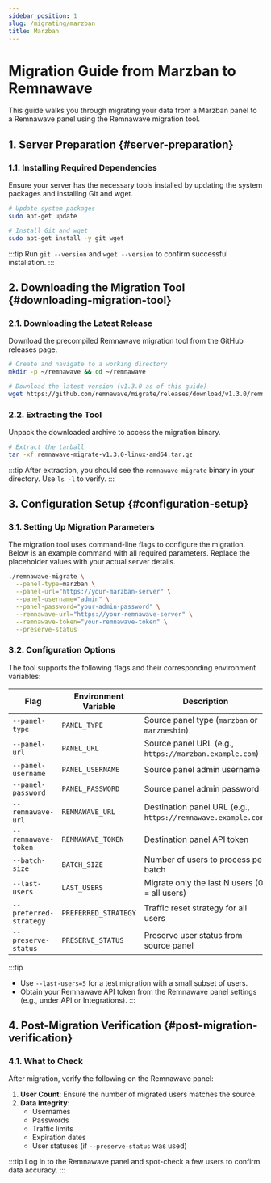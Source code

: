 ```yaml
---
sidebar_position: 1
slug: /migrating/marzban
title: Marzban
---
```


# Migration Guide from Marzban to Remnawave

This guide walks you through migrating your data from a Marzban panel to a Remnawave panel using the Remnawave migration tool.

## 1. Server Preparation {#server-preparation}

### 1.1. Installing Required Dependencies

Ensure your server has the necessary tools installed by updating the system packages and installing Git and wget.

```bash
# Update system packages
sudo apt-get update

# Install Git and wget
sudo apt-get install -y git wget
```

:::tip
Run `git --version` and `wget --version` to confirm successful installation.
:::

## 2. Downloading the Migration Tool {#downloading-migration-tool}

### 2.1. Downloading the Latest Release

Download the precompiled Remnawave migration tool from the GitHub releases page.

```bash
# Create and navigate to a working directory
mkdir -p ~/remnawave && cd ~/remnawave

# Download the latest version (v1.3.0 as of this guide)
wget https://github.com/remnawave/migrate/releases/download/v1.3.0/remnawave-migrate-v1.3.0-linux-amd64.tar.gz
```

### 2.2. Extracting the Tool

Unpack the downloaded archive to access the migration binary.

```bash
# Extract the tarball
tar -xf remnawave-migrate-v1.3.0-linux-amd64.tar.gz
```

:::tip
After extraction, you should see the `remnawave-migrate` binary in your directory. Use `ls -l` to verify.
:::

## 3. Configuration Setup {#configuration-setup}

### 3.1. Setting Up Migration Parameters

The migration tool uses command-line flags to configure the migration. Below is an example command with all required parameters. Replace the placeholder values with your actual server details.

```bash
./remnawave-migrate \
  --panel-type=marzban \
  --panel-url="https://your-marzban-server" \
  --panel-username="admin" \
  --panel-password="your-admin-password" \
  --remnawave-url="https://your-remnawave-server" \
  --remnawave-token="your-remnawave-token" \
  --preserve-status
```

### 3.2. Configuration Options

The tool supports the following flags and their corresponding environment variables:

| Flag                  | Environment Variable    | Description                                    | Default   |
|-----------------------|-------------------------|------------------------------------------------|-----------|
| `--panel-type`        | `PANEL_TYPE`           | Source panel type (`marzban` or `marzneshin`)  | `marzban` |
| `--panel-url`         | `PANEL_URL`            | Source panel URL (e.g., `https://marzban.example.com`) | -         |
| `--panel-username`    | `PANEL_USERNAME`       | Source panel admin username                    | -         |
| `--panel-password`    | `PANEL_PASSWORD`       | Source panel admin password                    | -         |
| `--remnawave-url`     | `REMNAWAVE_URL`        | Destination panel URL (e.g., `https://remnawave.example.com`) | -         |
| `--remnawave-token`   | `REMNAWAVE_TOKEN`      | Destination panel API token                    | -         |
| `--batch-size`        | `BATCH_SIZE`           | Number of users to process per batch           | `100`     |
| `--last-users`        | `LAST_USERS`           | Migrate only the last N users (0 = all users)  | `0`       |
| `--preferred-strategy`| `PREFERRED_STRATEGY`   | Traffic reset strategy for all users           | -         |
| `--preserve-status`   | `PRESERVE_STATUS`      | Preserve user status from source panel         | `false`   |

:::tip
- Use `--last-users=5` for a test migration with a small subset of users.
- Obtain your Remnawave API token from the Remnawave panel settings (e.g., under API or Integrations).
:::

## 4. Post-Migration Verification {#post-migration-verification}

### 4.1. What to Check

After migration, verify the following on the Remnawave panel:
1. **User Count**: Ensure the number of migrated users matches the source.
2. **Data Integrity**:
   - Usernames
   - Passwords
   - Traffic limits
   - Expiration dates
   - User statuses (if `--preserve-status` was used)

:::tip
Log in to the Remnawave panel and spot-check a few users to confirm data accuracy.
:::

